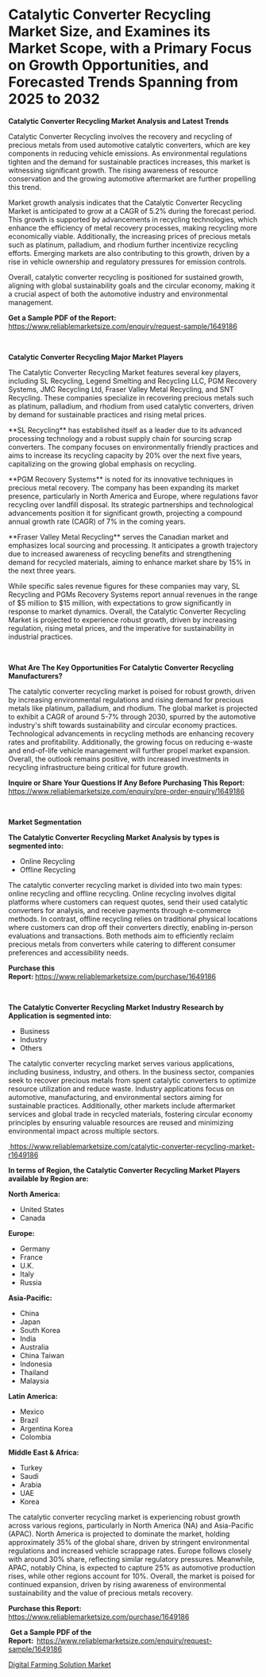 <p><h1>Catalytic Converter Recycling Market Size, and Examines its Market Scope, with a Primary Focus on Growth Opportunities, and Forecasted Trends Spanning from 2025 to 2032</h1></p><p><strong>Catalytic Converter Recycling Market Analysis and Latest Trends</strong></p>
<p><p>Catalytic Converter Recycling involves the recovery and recycling of precious metals from used automotive catalytic converters, which are key components in reducing vehicle emissions. As environmental regulations tighten and the demand for sustainable practices increases, this market is witnessing significant growth. The rising awareness of resource conservation and the growing automotive aftermarket are further propelling this trend. </p><p>Market growth analysis indicates that the Catalytic Converter Recycling Market is anticipated to grow at a CAGR of 5.2% during the forecast period. This growth is supported by advancements in recycling technologies, which enhance the efficiency of metal recovery processes, making recycling more economically viable. Additionally, the increasing prices of precious metals such as platinum, palladium, and rhodium further incentivize recycling efforts. Emerging markets are also contributing to this growth, driven by a rise in vehicle ownership and regulatory pressures for emission controls. </p><p>Overall, catalytic converter recycling is positioned for sustained growth, aligning with global sustainability goals and the circular economy, making it a crucial aspect of both the automotive industry and environmental management.</p></p>
<p><strong>Get a Sample PDF of the Report:&nbsp;</strong> <a href="https://www.reliablemarketsize.com/enquiry/request-sample/1649186?utm_campaign=2526&utm_medium=2&utm_source=Github&utm_content=ia&utm_term=09032025&utm_id=catalytic-converter-recycling">https://www.reliablemarketsize.com/enquiry/request-sample/1649186</a></p>
<p>&nbsp;</p>
<p><strong>Catalytic Converter Recycling Major Market Players</strong></p>
<p><p>The Catalytic Converter Recycling Market features several key players, including SL Recycling, Legend Smelting and Recycling LLC, PGM Recovery Systems, JMC Recycling Ltd, Fraser Valley Metal Recycling, and SNT Recycling. These companies specialize in recovering precious metals such as platinum, palladium, and rhodium from used catalytic converters, driven by demand for sustainable practices and rising metal prices.</p><p>**SL Recycling** has established itself as a leader due to its advanced processing technology and a robust supply chain for sourcing scrap converters. The company focuses on environmentally friendly practices and aims to increase its recycling capacity by 20% over the next five years, capitalizing on the growing global emphasis on recycling.</p><p>**PGM Recovery Systems** is noted for its innovative techniques in precious metal recovery. The company has been expanding its market presence, particularly in North America and Europe, where regulations favor recycling over landfill disposal. Its strategic partnerships and technological advancements position it for significant growth, projecting a compound annual growth rate (CAGR) of 7% in the coming years.</p><p>**Fraser Valley Metal Recycling** serves the Canadian market and emphasizes local sourcing and processing. It anticipates a growth trajectory due to increased awareness of recycling benefits and strengthening demand for recycled materials, aiming to enhance market share by 15% in the next three years.</p><p>While specific sales revenue figures for these companies may vary, SL Recycling and PGMs Recovery Systems report annual revenues in the range of $5 million to $15 million, with expectations to grow significantly in response to market dynamics. Overall, the Catalytic Converter Recycling Market is projected to experience robust growth, driven by increasing regulation, rising metal prices, and the imperative for sustainability in industrial practices.</p></p>
<p>&nbsp;</p>
<p><strong>What Are The Key Opportunities For Catalytic Converter Recycling Manufacturers?</strong></p>
<p><p>The catalytic converter recycling market is poised for robust growth, driven by increasing environmental regulations and rising demand for precious metals like platinum, palladium, and rhodium. The global market is projected to exhibit a CAGR of around 5-7% through 2030, spurred by the automotive industry's shift towards sustainability and circular economy practices. Technological advancements in recycling methods are enhancing recovery rates and profitability. Additionally, the growing focus on reducing e-waste and end-of-life vehicle management will further propel market expansion. Overall, the outlook remains positive, with increased investments in recycling infrastructure being critical for future growth.</p></p>
<p><strong>Inquire or Share Your Questions If Any Before Purchasing This Report:</strong> <a href="https://www.reliablemarketsize.com/enquiry/pre-order-enquiry/1649186?utm_campaign=2526&utm_medium=2&utm_source=Github&utm_content=ia&utm_term=09032025&utm_id=catalytic-converter-recycling">https://www.reliablemarketsize.com/enquiry/pre-order-enquiry/1649186</a></p>
<p>&nbsp;</p>
<p><strong>Market Segmentation</strong></p>
<p><strong>The Catalytic Converter Recycling Market Analysis by types is segmented into:</strong></p>
<p><ul><li>Online Recycling</li><li>Offline Recycling</li></ul></p>
<p><p>The catalytic converter recycling market is divided into two main types: online recycling and offline recycling. Online recycling involves digital platforms where customers can request quotes, send their used catalytic converters for analysis, and receive payments through e-commerce methods. In contrast, offline recycling relies on traditional physical locations where customers can drop off their converters directly, enabling in-person evaluations and transactions. Both methods aim to efficiently reclaim precious metals from converters while catering to different consumer preferences and accessibility needs.</p></p>
<p><strong>Purchase this Report:&nbsp;</strong><a href="https://www.reliablemarketsize.com/purchase/1649186?utm_campaign=2526&utm_medium=2&utm_source=Github&utm_content=ia&utm_term=09032025&utm_id=catalytic-converter-recycling">https://www.reliablemarketsize.com/purchase/1649186</a></p>
<p>&nbsp;</p>
<p><strong>The Catalytic Converter Recycling Market Industry Research by Application is segmented into:</strong></p>
<p><ul><li>Business</li><li>Industry</li><li>Others</li></ul></p>
<p><p>The catalytic converter recycling market serves various applications, including business, industry, and others. In the business sector, companies seek to recover precious metals from spent catalytic converters to optimize resource utilization and reduce waste. Industry applications focus on automotive, manufacturing, and environmental sectors aiming for sustainable practices. Additionally, other markets include aftermarket services and global trade in recycled materials, fostering circular economy principles by ensuring valuable resources are reused and minimizing environmental impact across multiple sectors.</p></p>
<p><a href="https://www.reliablemarketsize.com/catalytic-converter-recycling-market-r1649186?utm_campaign=2526&utm_medium=2&utm_source=Github&utm_content=ia&utm_term=09032025&utm_id=catalytic-converter-recycling">&nbsp;https://www.reliablemarketsize.com/catalytic-converter-recycling-market-r1649186</a></p>
<p><strong>In terms of Region, the Catalytic Converter Recycling Market Players available by Region are:</strong></p>
<p>
    <p> <strong> North America: </strong>
        <ul>
            <li>United States</li>
            <li>Canada</li>
        </ul>
        </p> 
    <p> <strong> Europe: </strong>
        <ul>
            <li>Germany</li>
            <li>France</li>
            <li>U.K.</li>
            <li>Italy</li>
            <li>Russia</li>
        </ul>
        </p> 
    <p> <strong> Asia-Pacific: </strong>
        <ul>
            <li>China</li>
            <li>Japan</li>
            <li>South Korea</li>
            <li>India</li>
            <li>Australia</li>
            <li>China Taiwan</li>
            <li>Indonesia</li>
            <li>Thailand</li>
            <li>Malaysia</li>
        </ul>
        </p> 
    <p> <strong> Latin America: </strong>
        <ul>
            <li>Mexico</li>
            <li>Brazil</li>
            <li>Argentina Korea</li>
            <li>Colombia</li>
        </ul>
        </p> 
    <p> <strong> Middle East & Africa: </strong>
        <ul>
            <li>Turkey</li>
            <li>Saudi</li>
            <li>Arabia</li>
            <li>UAE</li>
            <li>Korea</li>
        </ul>
    </p>
    </p>
<p><p>The catalytic converter recycling market is experiencing robust growth across various regions, particularly in North America (NA) and Asia-Pacific (APAC). North America is projected to dominate the market, holding approximately 35% of the global share, driven by stringent environmental regulations and increased vehicle scrappage rates. Europe follows closely with around 30% share, reflecting similar regulatory pressures. Meanwhile, APAC, notably China, is expected to capture 25% as automotive production rises, while other regions account for 10%. Overall, the market is poised for continued expansion, driven by rising awareness of environmental sustainability and the value of precious metals recovery.</p></p>
<p><strong>Purchase this Report: </strong><a href="https://www.reliablemarketsize.com/purchase/1649186?utm_campaign=2526&utm_medium=2&utm_source=Github&utm_content=ia&utm_term=09032025&utm_id=catalytic-converter-recycling">https://www.reliablemarketsize.com/purchase/1649186</a></p>
<p>&nbsp;<strong>Get a Sample PDF of the Report:&nbsp;&nbsp;</strong><a href="https://www.reliablemarketsize.com/enquiry/request-sample/1649186?utm_campaign=2526&utm_medium=2&utm_source=Github&utm_content=ia&utm_term=09032025&utm_id=catalytic-converter-recycling">https://www.reliablemarketsize.com/enquiry/request-sample/1649186</a></p>
<p><strong></strong></p>
<p><p><a href="https://github.com/lizamflotow/Market-Research-Report-List-1/blob/main/digital-farming-solution-market.md?utm_campaign=2526&utm_medium=2&utm_source=Github&utm_content=ia&utm_term=09032025&utm_id=catalytic-converter-recycling">Digital Farming Solution Market</a></p></p>